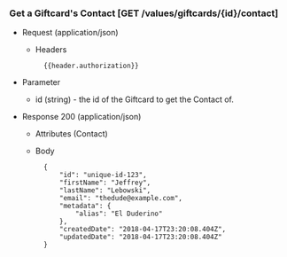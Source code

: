 ### Get a Giftcard's Contact [GET /values/giftcards/{id}/contact]

+ Request (application/json)
    + Headers
    
            {{header.authorization}}

+ Parameter
    + id (string) - the id of the Giftcard to get the Contact of.

+ Response 200 (application/json)
    + Attributes (Contact)

    + Body

            {
                "id": "unique-id-123",
                "firstName": "Jeffrey",
                "lastName": "Lebowski",
                "email": "thedude@example.com",
                "metadata": {
                    "alias": "El Duderino"
                },
                "createdDate": "2018-04-17T23:20:08.404Z",
                "updatedDate": "2018-04-17T23:20:08.404Z"
            }
